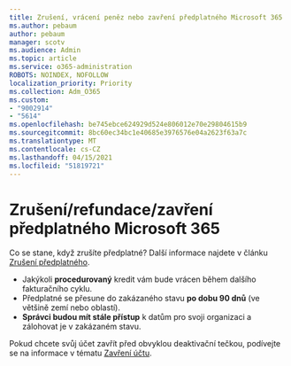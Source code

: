 ```yaml
---
title: Zrušení, vrácení peněz nebo zavření předplatného Microsoft 365
ms.author: pebaum
author: pebaum
manager: scotv
ms.audience: Admin
ms.topic: article
ms.service: o365-administration
ROBOTS: NOINDEX, NOFOLLOW
localization_priority: Priority
ms.collection: Adm_O365
ms.custom:
- "9002914"
- "5614"
ms.openlocfilehash: be745ebce624929d524e806012e70e29804615b9
ms.sourcegitcommit: 8bc60ec34bc1e40685e3976576e04a2623f63a7c
ms.translationtype: MT
ms.contentlocale: cs-CZ
ms.lasthandoff: 04/15/2021
ms.locfileid: "51819721"
---
```

# <a name="cancelrefundclose-your-microsoft-365-subscription"></a>Zrušení/refundace/zavření předplatného Microsoft 365

Co se stane, když zrušíte předplatné? Další informace najdete v článku [Zrušení předplatného](https://docs.microsoft.com/microsoft-365/commerce/subscriptions/cancel-your-subscription?view=o365-worldwide).

- Jakýkoli **procedurovaný** kredit vám bude vrácen během dalšího fakturačního cyklu.
- Předplatné se přesune do zakázaného stavu **po dobu 90 dnů** (ve většině zemí nebo oblastí).
- **Správci budou mít stále přístup** k datům pro svoji organizaci a zálohovat je v zakázaném stavu.

Pokud chcete svůj účet zavřít před obvyklou deaktivační tečkou, podívejte se na informace v tématu [Zavření účtu](https://docs.microsoft.com/microsoft-365/commerce/close-your-account?view=o365-worldwide).
